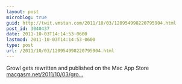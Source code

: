 ```yaml
---
layout: post
microblog: true
guid: http://twit.vmstan.com/2011/10/03/120954998220795904.html
post_id: 3040437
date: 2011-10-03T14:14:53-0600
lastmod: 2011-10-03T14:14:53-0600
type: post
url: /2011/10/03/120954998220795904.html
---
```

Growl gets rewritten and published on the Mac App Store <a href="http://www.macgasm.net/2011/10/03/growl-rewritten-published-mac-app-store/">macgasm.net/2011/10/03/gro…</a>
